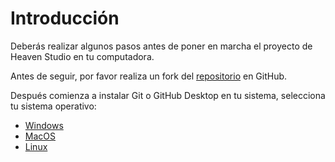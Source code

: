 # Introducción

Deberás realizar algunos pasos antes de poner en marcha el proyecto de Heaven Studio en tu computadora.

Antes de seguir, por favor realiza un fork del [repositorio](https://github.com/megaminerjenny/HeavenStudio) en GitHub.

Después comienza a instalar Git o GitHub Desktop en tu sistema, selecciona tu sistema operativo:

- [Windows](/docs-contributing/setup/git/windows/introduction)
- [MacOS](/docs-contributing/setup/git/mac/introduction)
- [Linux](/docs-contributing/setup/git/linux/introduction)
